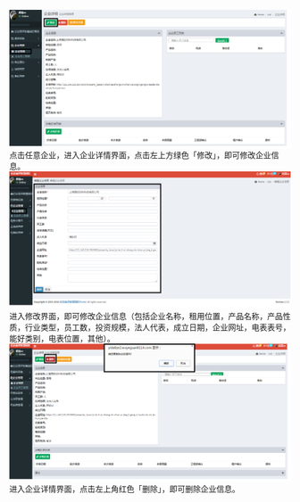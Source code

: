 ![](/assets/企业管理3.png)点击任意企业，进入企业详情界面，点击左上方绿色「修改」，即可修改企业信息。![](/assets/企业管理4.png)进入修改界面，即可修改企业信息（包括企业名称，租用位置，产品名称，产品性质，行业类型，员工数，投资规模，法人代表，成立日期，企业网址，电表表号，能好类别，电表位置，其他）。![](/assets/企业管理5.png)进入企业详情界面，点击左上角红色「删除」，即可删除企业信息。

